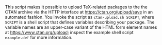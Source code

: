 This script makes it possible to upload TeX-related packages to the the CTAN archive via the HTTP interface at <https://ctan.org/upload/save> in an automated fashion. You invoke the script as `ctan-upload.sh SCRIPT`, where `SCRIPT` is a shell script that defines variables describing your package. The variable names are an upper-case variant of the HTML form element names at <https://www.ctan.org/upload>; inspect the example shell script `example.def` for more information.

